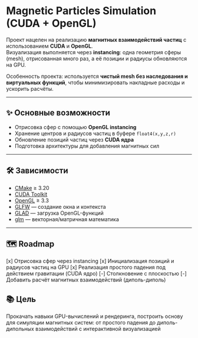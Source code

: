 # Magnetic Particles Simulation (CUDA + OpenGL)

Проект нацелен на реализацию **магнитных взаимодействий частиц** с использованием **CUDA** и **OpenGL**.  
Визуализация выполняется через **instancing**: одна геометрия сферы (mesh), отрисованная много раз, а её позиции и радиусы обновляются на GPU.  

Особенность проекта: используется **чистый mesh без наследования и виртуальных функций**, чтобы минимизировать накладные расходы и ускорить расчёты.  

---

## ✨ Основные возможности
- Отрисовка сфер с помощью **OpenGL instancing**  
- Хранение центров и радиусов частиц в буфере `float4(x,y,z,r)`  
- Обновление позиций частиц через **CUDA ядра**  
- Подготовка архитектуры для добавления магнитных сил  

---

## 🛠️ Зависимости
- [CMake](https://cmake.org/) ≥ 3.20  
- [CUDA Toolkit](https://developer.nvidia.com/cuda-toolkit)  
- [OpenGL](https://www.opengl.org/) ≥ 3.3  
- [GLFW](https://www.glfw.org/) — создание окна и контекста  
- [GLAD](https://glad.dav1d.de/) — загрузка OpenGL-функций  
- [glm](https://github.com/g-truc/glm) — векторная/матричная математика  

---

## 🗺️ Roadmap
[x] Отрисовка сфер через instancing
[x] Инициализация позиций и радиусов частиц на GPU
[x] Реализация простого падения под действием гравитации (CUDA ядро)
[-] Столкновение с плоскостью
[-] Добавить расчёт магнитных взаимодействий (диполь-диполь)


## 📚 Цель

Прокачать навыки GPU-вычислений и рендеринга, построить основу для симуляции магнитных систем: от простого падения до диполь-дипольных взаимодействий с интерактивной визуализацией
